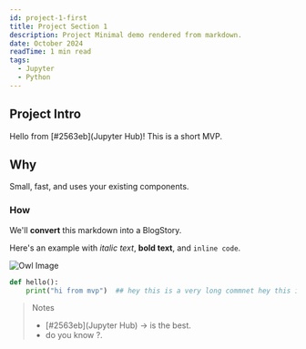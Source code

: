 ```yaml
---
id: project-1-first
title: Project Section 1
description: Project Minimal demo rendered from markdown.
date: October 2024
readTime: 1 min read
tags:
  - Jupyter
  - Python
---
```


## Project Intro

Hello from [#2563eb](Jupyter Hub)! This is a short MVP.

## Why

Small, fast, and uses your existing components.

### How

We'll **convert** this markdown into a BlogStory.

Here's an example with *italic text*, **bold text**, and `inline code`.

![Owl Image](/blog/home-workstation/owl.png)

```python:hello.py
def hello():
    print("hi from mvp")  ## hey this is a very long commnet hey this is a very long commnet hey this is a very long commnet very long commnet hey this is a very long commnet hey this is a very long commnet
```

> Notes  
> - [#2563eb](Jupyter Hub) → is the best.  
> - do you know ?.
